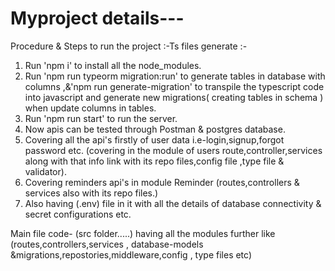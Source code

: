 # Myproject details---
 
Procedure & Steps to run the project :-Ts files generate :-
1. Run 'npm i' to install all the node_modules.
2. Run 'npm run typeorm migration:run' to generate tables in database with columns ,&'npm run generate-migration' to transpile the typescript code into javascript and generate new migrations( creating tables in schema ) when update columns in tables.
3. Run 'npm run start' to run the server.
4. Now apis can be tested through Postman & postgres database.
5. Covering all the api's firstly of user data i.e-login,signup,forgot password etc. (covering in the module of users route,controller,services along with that info link with its repo files,config file ,type file & validator).
6. Covering reminders api's in module Reminder (routes,controllers & services also with its repo files.)
7. Also having (.env) file in it with all the details of database connectivity & secret configurations etc.

Main file code- (src folder.....) having all the modules further like (routes,controllers,services , database-models &migrations,repostories,middleware,config , type files etc)

